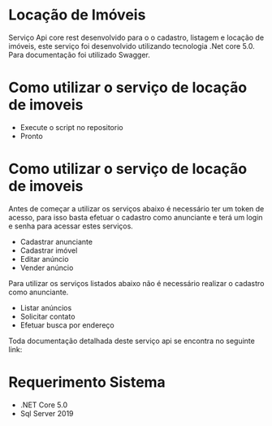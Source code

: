 # Locação de Imóveis
Serviço Api core rest desenvolvido para o o cadastro, listagem e locação de imóveis, este serviço foi desenvolvido utilizando tecnologia .Net core 5.0.
Para documentação foi utilizado Swagger.
# Como utilizar o serviço de locação de imoveis
* Execute o script no repositorio
* Pronto
# Como utilizar o serviço de locação de imoveis
Antes de começar a utilizar os serviços abaixo é necessário ter um token de acesso, para isso basta efetuar o cadastro como anunciante e terá um login e senha para acessar estes serviços.
* Cadastrar anunciante
* Cadastrar imóvel
* Editar anúncio
* Vender anúncio 

Para utilizar os serviços listados abaixo não é necessário realizar o cadastro como anunciante.
* Listar anúncios
* Solicitar contato
* Efetuar busca por endereço

Toda documentação detalhada deste serviço api se encontra no seguinte link:

# Requerimento Sistema
* .NET Core 5.0
* Sql Server 2019
